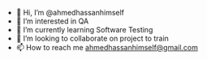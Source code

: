 - 👋 Hi, I’m @ahmedhassanhimself
- 👀 I’m interested in QA
- 🌱 I’m currently learning Software Testing 
- 💞️ I’m looking to collaborate on project to train
- 📫 How to reach me ahmedhassanhimself@gmail.com

<!---
ahmedhassanhimself/ahmedhassanhimself is a ✨ special ✨ repository because its `README.md` (this file) appears on your GitHub profile.
You can click the Preview link to take a look at your changes.
--->
